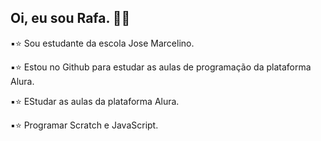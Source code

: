 ## Oi, eu sou Rafa. 🎨🤍
▪️⭐ Sou estudante da escola Jose Marcelino.

▪️⭐ Estou no Github para estudar as aulas de programação da plataforma Alura.

▪️⭐ EStudar as aulas da plataforma Alura.

▪️⭐ Programar Scratch e JavaScript.
